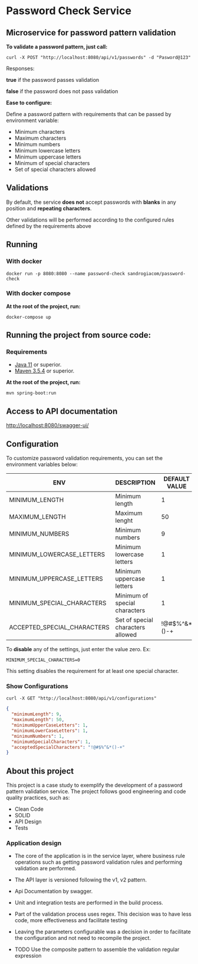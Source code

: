 # Password Check Service

## Microservice for password pattern validation

**To validate a password pattern, just call:**

```shell
curl -X POST "http://localhost:8080/api/v1/passwords" -d "Pasword@123"
```

Responses:

**true** if the password passes validation

**false** if the password does not pass validation


**Ease to configure:**

Define a password pattern with requirements that can be passed by environment variable:

- Minimum characters
- Maximum characters
- Minimum numbers
- Minimum lowercase letters
- Minimum uppercase letters
- Minimum of special characters
- Set of special characters allowed
  
## Validations

By default, the service **does not** accept passwords with **blanks** in any position and **repeating characters**.

Other validations will be performed according to the configured rules defined by the requirements above

## Running

### With docker

```shell
docker run -p 8080:8080 --name password-check sandrogiacom/password-check
```

### With docker compose

**At the root of the project, run:**

```shell
docker-compose up
```

## Running the project from source code:

### Requirements

* [Java 11](https://adoptopenjdk.net/) or superior.
* [Maven 3.5.4](https://maven.apache.org/download.cgi) or superior.

**At the root of the project, run:**

```shell
mvn spring-boot:run
```

## Access to API documentation

[http://localhost:8080/swagger-ui/](http://localhost:8080/swagger-ui/)


## Configuration

To customize password validation requirements, you can set the environment variables below:

|      ENV                      |DESCRIPTION                            |DEFAULT VALUE  |
|-------------------------------|---------------------------------------|---------------|
|MINIMUM_LENGTH                 | Minimum length                        |1              |
|MAXIMUM_LENGTH                 | Maximum lenght                        |50             |
|MINIMUM_NUMBERS                | Minimum numbers                       |9              |
|MINIMUM_LOWERCASE_LETTERS      | Minimum lowercase letters             |1              |
|MINIMUM_UPPERCASE_LETTERS      | Minimum uppercase letters             |1              |
|MINIMUM_SPECIAL_CHARACTERS     | Minimum of special characters         |1              |
|ACCEPTED_SPECIAL_CHARACTERS    | Set of special characters allowed     |!@#$%^&*()-+   |

To **disable** any of the settings, just enter the value zero. Ex:

`MINIMUM_SPECIAL_CHARACTERS=0`

This setting disables the requirement for at least one special character.

### Show Configurations

```shell
curl -X GET "http://localhost:8080/api/v1/configurations"
```

```json
{
  "minimumLength": 9,
  "maximumLength": 50,
  "minimumUpperCaseLetters": 1,
  "minimumLowerCaseLetters": 1,
  "minimumNumbers": 1,
  "minimumSpecialCharacters": 1,
  "acceptedSpecialCharacters": "!@#$%^&*()-+"
}
```

## About this project

This project is a case study to exemplify the development of a password pattern validation service. The project follows good engineering and code quality practices, such as:

- Clean Code
- SOLID
- API Design
- Tests

### Application design

- The core of the application is in the service layer, where business rule operations such as getting password validation rules and performing validation are performed.

- The API layer is versioned following the v1, v2 pattern.

- Api Documentation by swagger.

- Unit and integration tests are performed in the build process.

- Part of the validation process uses regex. This decision was to have less code, more effectiveness and facilitate testing

- Leaving the parameters configurable was a decision in order to facilitate the configuration and not need to recompile the project.

- TODO Use the composite pattern to assemble the validation regular expression

